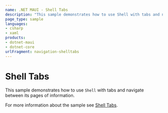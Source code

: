 ```yaml
---
name: .NET MAUI - Shell Tabs
description: "This sample demonstrates how to use Shell with tabs and navigate between its pages of information (navigation)."
page_type: sample
languages:
- csharp
- xaml
products:
- dotnet-maui
- dotnet-core
urlFragment: navigation-shelltabs
---
```

# Shell Tabs

This sample demonstrates how to use `Shell` with tabs and navigate between its pages of information.

For more information about the sample see [Shell Tabs](https://docs.microsoft.com/en-us/dotnet/maui/fundamentals/shell/tabs).
